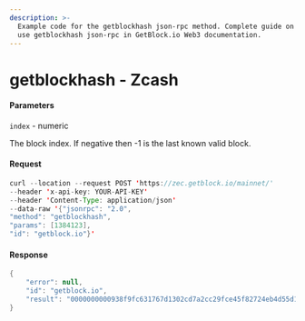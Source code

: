 ```yaml
---
description: >-
  Example code for the getblockhash json-rpc method. Сomplete guide on how to
  use getblockhash json-rpc in GetBlock.io Web3 documentation.
---
```


# getblockhash - Zcash

#### Parameters

`index` - numeric

The block index. If negative then -1 is the last known valid block.

#### Request

```java
curl --location --request POST 'https://zec.getblock.io/mainnet/' 
--header 'x-api-key: YOUR-API-KEY' 
--header 'Content-Type: application/json' 
--data-raw '{"jsonrpc": "2.0",
"method": "getblockhash",
"params": [1384123],
"id": "getblock.io"}'
```

#### Response

```java
{
    "error": null,
    "id": "getblock.io",
    "result": "0000000000938f9fc631767d1302cd7a2cc29fce45f82724eb4d55d11658768f"
}
```
